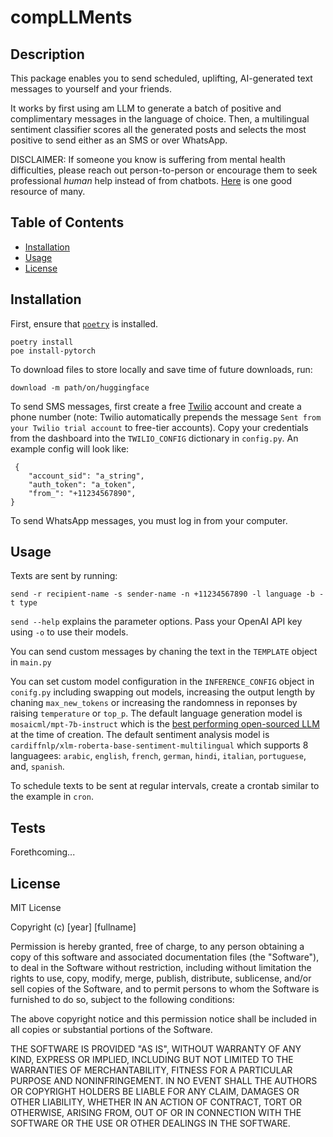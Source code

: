 # compLLMents

## Description

This package enables you to send scheduled, uplifting, AI-generated text messages to yourself and your friends. 

It works by first using am LLM to generate a batch of positive and complimentary messages in the language of choice. Then, a multilingual sentiment classifier scores all the generated posts and selects the most positive to send either as an SMS or over WhatsApp.


DISCLAIMER: If someone you know is suffering from mental health difficulties, please reach out person-to-person or encourage them to seek professional *human* help instead of from chatbots. [Here](https://www.nimh.nih.gov/health/find-help) is one good resource of many.


## Table of Contents

- [Installation](#installation)
- [Usage](#usage)
- [License](#license)

## Installation

First, ensure that [`poetry`](https://python-poetry.org/docs/#installation) is installed. 

```
poetry install
poe install-pytorch
```

To download files to store locally and save time of future downloads, run:

```
download -m path/on/huggingface
```

To send SMS messages, first create a free [Twilio](https://www.twilio.com/en-us) account and create a phone number (note: Twilio automatically prepends the message `Sent from your Twilio trial account` to free-tier accounts). Copy your credentials from the dashboard into the `TWILIO_CONFIG` dictionary in `config.py`. An example config will look like:

```
 {
    "account_sid": "a_string",
    "auth_token": "a_token",
    "from_": "+11234567890",
}
```
To send WhatsApp messages, you must log in from your computer.

## Usage

Texts are sent by running:

```
send -r recipient-name -s sender-name -n +11234567890 -l language -b -t type
```

`send --help` explains the parameter options. Pass your OpenAI API key using `-o` to use their models.

You can send custom messages by chaning the text in the `TEMPLATE` object in `main.py`

You can set custom model configuration in the `INFERENCE_CONFIG` object in `conifg.py` including swapping out models, increasing the output length by chaning `max_new_tokens` or increasing the randomness in reponses by raising `temperature` or `top_p`. The default language generation model is `mosaicml/mpt-7b-instruct` which is the [best performing open-sourced LLM](https://gpt4all.io/index.html) at the time of creation. The default sentiment analysis model is `cardiffnlp/xlm-roberta-base-sentiment-multilingual` which supports 8 languagees: `arabic`, `english`, `french`, `german`, `hindi`, `italian`, `portuguese`, and, `spanish`. 


To schedule texts to be sent at regular intervals, create a crontab similar to the example in `cron`.


## Tests

Forethcoming...


## License

MIT License

Copyright (c) [year] [fullname]

Permission is hereby granted, free of charge, to any person obtaining a copy
of this software and associated documentation files (the "Software"), to deal
in the Software without restriction, including without limitation the rights
to use, copy, modify, merge, publish, distribute, sublicense, and/or sell
copies of the Software, and to permit persons to whom the Software is
furnished to do so, subject to the following conditions:

The above copyright notice and this permission notice shall be included in all
copies or substantial portions of the Software.

THE SOFTWARE IS PROVIDED "AS IS", WITHOUT WARRANTY OF ANY KIND, EXPRESS OR
IMPLIED, INCLUDING BUT NOT LIMITED TO THE WARRANTIES OF MERCHANTABILITY,
FITNESS FOR A PARTICULAR PURPOSE AND NONINFRINGEMENT. IN NO EVENT SHALL THE
AUTHORS OR COPYRIGHT HOLDERS BE LIABLE FOR ANY CLAIM, DAMAGES OR OTHER
LIABILITY, WHETHER IN AN ACTION OF CONTRACT, TORT OR OTHERWISE, ARISING FROM,
OUT OF OR IN CONNECTION WITH THE SOFTWARE OR THE USE OR OTHER DEALINGS IN THE
SOFTWARE.

